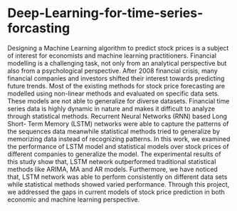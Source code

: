# Deep-Learning-for-time-series-forcasting
Designing a Machine Learning algorithm to predict stock prices is a subject of interest for economists and machine learning practitioners. Financial modelling is a challenging task, not only from an analytical perspective but also from a psychological perspective. After 2008 financial crisis, many financial companies and investors shifted their interest towards predicting future trends. Most of the existing methods for stock price forecasting are modelled using non-linear methods and evaluated on specific data sets. These models are not able to generalize for diverse datasets. Financial time series data is highly dynamic in nature and makes it difficult to analyze through statistical methods. Recurrent Neural Networks (RNN) based Long Short- Term Memory (LSTM) networks were able to capture the patterns of the sequences data meanwhile statistical methods tried to generalize by memorizing data instead of recognizing patterns. In this work, we examined the performance of LSTM model and statistical models over stock prices of different companies to generalize the model. The experimental results of this study show that, LSTM network outperformed traditional statistical methods like ARIMA, MA and AR models. Furthermore, we have noticed that, LSTM network was able to perform consistently on different data sets while statistical methods showed varied performance. Through this project, we addressed the gaps in current models of stock price prediction in both economic and machine learning perspective.
